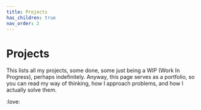 ```yaml
---
title: Projects
has_children: true
nav_order: 2
---
```


# Projects

This lists all my projects, some done, some just being a WIP (Work In Progress), perhaps indefinitely. Anyway, this page serves as a portfolio, so you can read my way of thinking, how I approach problems, and how I actually solve them.

:love: